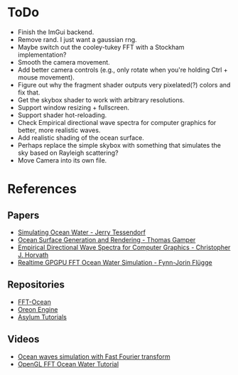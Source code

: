 # ToDo

- Finish the ImGui backend.
- Remove rand. I just want a gaussian rng.
- Maybe switch out the cooley-tukey FFT with a Stockham implementation?
- Smooth the camera movement.
- Add better camera controls (e.g., only rotate when you're holding Ctrl + mouse movement).
- Figure out why the fragment shader outputs very pixelated(?) colors and fix that.
- Get the skybox shader to work with arbitrary resolutions.
- Support window resizing + fullscreen.
- Support shader hot-reloading.
- Check Empirical directional wave spectra for computer graphics for better, more realistic waves.
- Add realistic shading of the ocean surface.
- Perhaps replace the simple skybox with something that simulates the sky based on Rayleigh scattering?
- Move Camera into its own file.

# References

## Papers
- [Simulating Ocean Water - Jerry Tessendorf](https://citeseerx.ist.psu.edu/viewdoc/download?doi=10.1.1.161.9102&rep=rep1&type=pdf)
- [Ocean Surface Generation and Rendering - Thomas Gamper](https://www.cg.tuwien.ac.at/research/publications/2018/GAMPER-2018-OSG/GAMPER-2018-OSG-thesis.pdf)
- [Empirical Directional Wave Spectra for Computer Graphics - Christopher J. Horvath](https://dl.acm.org/doi/10.1145/2791261.2791267)
- [Realtime GPGPU FFT Ocean Water Simulation - Fynn-Jorin Flügge](https://tore.tuhh.de/handle/11420/1439?locale=en)

## Repositories
- [FFT-Ocean](https://github.com/gasgiant/FFT-Ocean)
- [Oreon Engine](https://github.com/fynnfluegge/oreon-engine)
- [Asylum Tutorials](https://github.com/asylum2010/Asylum_Tutorials)

## Videos
- [Ocean waves simulation with Fast Fourier transform](https://youtu.be/kGEqaX4Y4bQ)
- [OpenGL FFT Ocean Water Tutorial](https://youtu.be/B3YOLg0sA2g)